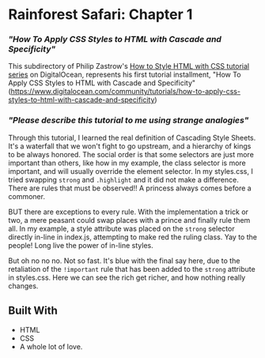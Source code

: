 
# __Rainforest Safari: Chapter 1__

### _"How To Apply CSS Styles to HTML with Cascade and Specificity"_

This subdirectory of Philip Zastrow's [How to Style HTML with CSS tutorial series](https://www.digitalocean.com/community/tutorial_series/how-to-style-html-with-css) on DigitalOcean, represents his first tutorial installment, "How To Apply CSS Styles to HTML with Cascade and Specificity"(https://www.digitalocean.com/community/tutorials/how-to-apply-css-styles-to-html-with-cascade-and-specificity)

### _"Please describe this tutorial to me using strange analogies"_

 Through this tutorial, I learned the real definition of Cascading Style Sheets. It's a waterfall that we won't fight to go upstream, and a hierarchy of kings to be always honored. The social order is that some selectors are just more important than others, like how in my example, the class selector is more important, and will usually override the element selector. In my styles.css, I tried swapping `strong` and `.highlight` and it did not make a difference. There are rules that must be observed!! A princess always comes before a commoner. 
 
 BUT there are exceptions to every rule. With the implementation a trick or two, a mere peasant could swap places with a prince and finally rule them all. In my example, a style attribute was placed on the `strong` selector directly in-line in index.js, attempting to make red the ruling class. Yay to the people! Long live the power of in-line styles. 
 
 But oh no no no. Not so fast. It's blue with the final say here, due to the retaliation of the `!important` rule that has been added to the `strong` attribute in styles.css. Here we can see the rich get richer, and how nothing really changes.

 ## Built With

- HTML
- CSS
- A whole lot of love.

